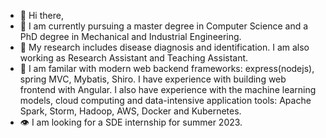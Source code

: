 - 👋 Hi there,
- 📙 I am currently pursuing a master degree in Computer Science and a PhD degree in Mechanical and Industrial Engineering.
- 🔬 My research includes disease diagnosis and identification. I am also working as Research Assistant and Teaching Assistant.
- 👀 I am familar with modern web backend frameworks: express(nodejs), spring MVC, Mybatis, Shiro. I have experience with building web frontend with Angular. I also have experience with the machine learning models, cloud computing and data-intensive application tools: Apache Spark, Storm, Hadoop, AWS, Docker and Kubernetes.
- 👁️ I am looking for a SDE internship for summer 2023.


<!---
phoebe20200523/phoebe20200523 is a ✨ special ✨ repository because its `README.md` (this file) appears on your GitHub profile.
You can click the Preview link to take a look at your changes.
--->
